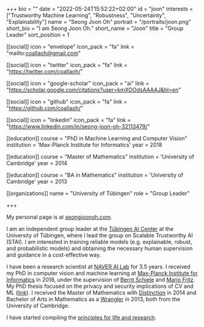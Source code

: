 +++
bio = ""
date = "2022-05-24T15:52:22+02:00"
id = "joon"
interests = ["Trustworthy Machine Learning", "Robustness", "Uncertainty", "Explainability"]
name = "Seong Joon Oh"
portrait = "/portraits/joon.png"
short_bio = "I am Seong Joon Oh."
short_name = "Joon"
title = "Group Leader"
sort_position = 1

[[social]]
    icon = "envelope"
    icon_pack = "fa"
    link = "mailto:coallaoh@gmail.com"

[[social]]
    icon = "twitter"
    icon_pack = "fa"
    link = "https://twitter.com/coallaoh/"

[[social]]
    icon = "google-scholar"
    icon_pack = "ai"
    link = "https://scholar.google.com/citations?user=kmXOOdsAAAAJ&hl=en"

[[social]]
    icon = "github"
    icon_pack = "fa"
    link = "https://github.com/coallaoh/"

[[social]]
    icon = "linkedin"
    icon_pack = "fa"
    link = "https://www.linkedin.com/in/seong-joon-oh-32113479/"

[[education]]
    course = "PhD in Machine Learning and Computer Vision"
    institution = 'Max-Planck Institute for Informatics'
    year = 2018

[[education]]
    course = "Master of Mathematics"
    institution = 'University of Cambridge'
    year = 2014

[[education]]
    course = "BA in Mathematics"
    institution = 'University of Cambridge'
    year = 2013

[[organizations]]
    name = "University of Tübingen"
    role = "Group Leader"

+++

My personal page is at [seongjoonoh.com](https://coallaoh.github.io/).

I am an independent group leader at the [Tübingen AI Center](https://tuebingen.ai/) at the University of Tübingen, where I lead the group on Scalable Trustworthy AI (STAI). I am interested in training reliable models (e.g. explainable, robust, and probabilistic models) and obtaining the necessary human supervision and guidance in a cost-effective way.

I have been a research scientist at [NAVER AI Lab](https://github.com/naver-ai) for 3.5 years. I received my PhD in computer vision and machine learning at [Max-Planck Institute for Informatics](https://www.mpi-inf.mpg.de/departments/computer-vision-and-machine-learning) in 2018, under the supervision of [Bernt Schiele](https://www.mpi-inf.mpg.de/departments/computer-vision-and-machine-learning/people/bernt-schiele) and [Mario Fritz](https://cispa.saarland/group/fritz/). My PhD thesis focused on the privacy and security implications of CV and ML ([link](https://publikationen.sulb.uni-saarland.de/handle/20.500.11880/27146)). I received the Master of Mathematics with [Distinction](https://en.wikipedia.org/wiki/Part_III_of_the_Mathematical_Tripos) in 2014 and Bachelor of Arts in Mathematics as a [Wrangler](https://en.wikipedia.org/wiki/Wrangler_(University_of_Cambridge)) in 2013, both from the University of Cambridge.

I have started compiling the [principles for life and research](https://github.com/coallaoh/Principles).

